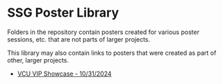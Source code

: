 # SSG Poster Library

Folders in the repository contain posters created for various poster sessions, etc. that are not parts of larger projects.

This library may also contain links to posters that were created as part of other, larger projects.

* [VCU VIP Showcase - 10/31/2024](./README.md)

